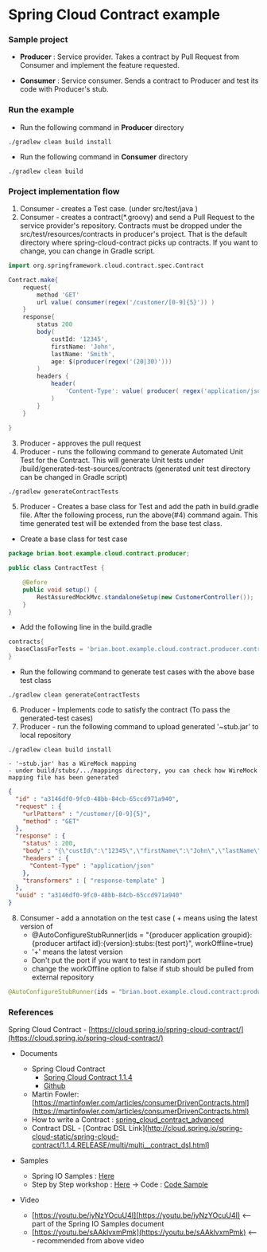 # Spring Cloud Contract example

### Sample project
* __Producer__ : Service provider. Takes a contract by Pull Request from Consumer and implement the feature requested.

* __Consumer__ : Service consumer. Sends a contract to Producer and test its code with Producer's stub.

### Run the example
* Run the following command in __Producer__ directory
```
./gradlew clean build install
```
* Run the following command in __Consumer__ directory
```
./gradlew clean build
```

### Project implementation flow
1. Consumer - creates a Test case. (under src/test/java ) 
2. Consumer - creates a contract(*.groovy) and send a Pull Request to the service provider's repository. Contracts must be dropped under the src/test/resources/contracts in producer's project. That is the default directory where spring-cloud-contract picks up contracts. If you want to change, you can change in Gradle script.
```groovy
import org.springframework.cloud.contract.spec.Contract

Contract.make{
	request{
		method 'GET'
		url value( consumer(regex('/customer/[0-9]{5}')) )
	}
	response{
		status 200
		body(
			custId: '12345',
			firstName: 'John',
			lastName: 'Smith',
			age: $(producer(regex('(20|30)')))
		)
		headers {
			header(
				'Content-Type': value( producer( regex('application/json.*')), consumer('application/json') )	
			)
		}
	}
	
}
```
3. Producer - approves the pull request
4. Producer - runs the following command to generate Automated Unit Test for the Contract. This will generate Unit tests under /build/generated-test-sources/contracts (generated unit test directory can be changed in Gradle script)
```
./gradlew generateContractTests
```
5. Producer - Creates a base class for Test and add the path in build.gradle file. After the following process, run the above(#4) command again. This time generated test will be extended from the base test class.
- Create a base class for test case
```java
package brian.boot.example.cloud.contract.producer;

public class ContractTest {

	@Before
	public void setup() {
		RestAssuredMockMvc.standaloneSetup(new CustomerController());	// CustomerController has end points to test
	}
}
```
- Add the following line in the build.gradle
```gradle
contracts{
  baseClassForTests = 'brian.boot.example.cloud.contract.producer.controller.ContractTest'
}
```
- Run the following command to generate test cases with the above base test class
```
./gradlew clean generateContractTests
```
6. Producer - Implements code to satisfy the contract (To pass the generated-test cases)
7. Producer - run the following command to upload generated '~stub.jar' to local repository
```
./gradlew clean build install
```
	- '~stub.jar' has a WireMock mapping
	- under build/stubs/.../mappings directory, you can check how WireMock mapping file has been generated
```json
{
  "id" : "a3146df0-9fc0-48bb-84cb-65ccd971a940",
  "request" : {
    "urlPattern" : "/customer/[0-9]{5}",
    "method" : "GET"
  },
  "response" : {
    "status" : 200,
    "body" : "{\"custId\":\"12345\",\"firstName\":\"John\",\"lastName\":\"Smith\",\"age\":\"30\"}",
    "headers" : {
      "Content-Type" : "application/json"
    },
    "transformers" : [ "response-template" ]
  },
  "uuid" : "a3146df0-9fc0-48bb-84cb-65ccd971a940"
}
```
8. Consumer - add a annotation on the test case ( + means using the latest version of
	- @AutoConfigureStubRunner(ids = "{producer application groupid}:{producer artifact id}:{version}:stubs:{test port}", workOffline=true)
	- '+' means the latest version
	- Don't put the port if you want to test in random port
	- change the workOffline option to false if stub should be pulled from external repository 
```java
@AutoConfigureStubRunner(ids = "brian.boot.example.cloud.contract:producer:+:stubs:8080", workOffline=true)
```

### References
Spring Cloud Contract - [https://cloud.spring.io/spring-cloud-contract/](https://cloud.spring.io/spring-cloud-contract/)

* Documents
	- Spring Cloud Contract
		* [Spring Cloud Contract 1.1.4](http://cloud.spring.io/spring-cloud-static/spring-cloud-contract/1.1.4.RELEASE/single/spring-cloud-contract.html)
		* [Github](https://github.com/spring-cloud/spring-cloud-contract)
	- Martin Fowler: [https://martinfowler.com/articles/consumerDrivenContracts.html](https://martinfowler.com/articles/consumerDrivenContracts.html)
	- How to write a Contract : [spring_cloud_contract_advanced](https://github.com/spring-cloud-samples/spring-cloud-contract-samples/blob/master/docs/tutorials/spring_cloud_contract_advanced.adoc)
	- Contract DSL - [Contrac DSL Link](http://cloud.spring.io/spring-cloud-static/spring-cloud-contract/1.1.4.RELEASE/multi/multi__contract_dsl.html]

* Samples
	- Spring IO Samples : [Here](http://cloud-samples.spring.io/spring-cloud-contract-samples/workshops.html#contract-workshop-introduction-video)
	- Step by Step workshop : [Here](https://specto.io/blog/2016/11/16/spring-cloud-contract/)
		-> Code : [Code Sample](https://github.com/SpectoLabs/spring-cloud-contract-blog)

* Video
	- [https://youtu.be/iyNzYOcuU4I](https://youtu.be/iyNzYOcuU4I)   <-- part of the Spring IO Samples document
	- [https://youtu.be/sAAklvxmPmk](https://youtu.be/sAAklvxmPmk)    <--- recommended from above video
